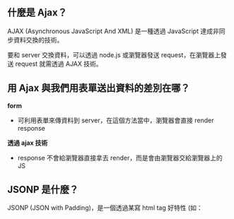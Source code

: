 ## 什麼是 Ajax？

AJAX (Asynchronous JavaScript And XML) 是一種透過 JavaScript  達成非同步資料交換的技術。

要和 server 交換資料，可以透過 node.js 或瀏覽器發送 request，在瀏覽器上發送 request 就需透過 AJAX 技術。

## 用 Ajax 與我們用表單送出資料的差別在哪？

**form**

- 可利用表單來傳資料到 server，在這個方法當中，瀏覽器會直接 render response

**透過 ajax 技術**

- response 不會給瀏覽器直接拿去 render，而是會由瀏覽器交給瀏覽器上的 JS

## JSONP 是什麼？

JSONP (JSON with Padding)，是一個透過某寫 html tag 好特性 (如：<script>, <image>) 來達成規避同源政策限制的資料交換方法。

例如: server 有一個包含 JSON 的 JS 檔，操作 JSONP 時並提供讓我們可以帶入 callback function 參數，如此一來就可以在 callback 裡面取得 JSON 資料。

## 要如何存取跨網域的 API？

- same origin policy 同源政策規範了 response 只能給同源的 domain

    - 同源: 相同協定 (http/https)、埠號、主機位置 (domain)
    - 不同源發的 response 就會被擋掉
- 存取跨網域的 API -> 跨來源資源共用 (CORS)
    - 透過 server 端 header 設定: access-control-allow-origin: * (代表甚麼來源都可以拿到 response)
    - 發 request 時瀏覽器會在你的 header 帶上 origin，通常就是你的網域，所以你若跟 server 在同網域，就能拿到 response。
    
    


## 為什麼我們在第四週時沒碰到跨網域的問題，這週卻碰到了？

第四周時我們是透過 node.js 發送 request 給 server，並不受到瀏覽器的管轄，也就不會受到同源政策的限制，而這週是透過了瀏覽器發送 request，瀏覽器主要因為安全考量所以加上了這些限制，使得我們無法隨意存取跨網域的 API。

